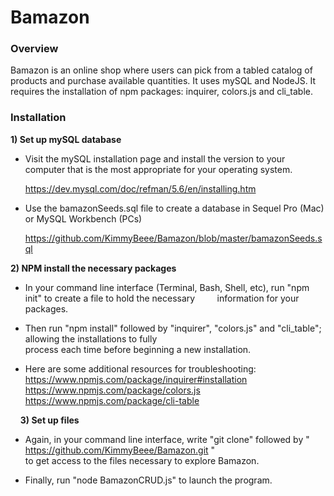 # Bamazon

### Overview

Bamazon is an online shop where users can pick from a tabled catalog of products and purchase available quantities. It uses mySQL and NodeJS. It requires the installation of npm packages: inquirer, colors.js and cli_table.

### Installation

**1) Set up mySQL database**

  * Visit the mySQL installation page and install the version to your computer that is the most appropriate for your operating system.

    https://dev.mysql.com/doc/refman/5.6/en/installing.htm


  * Use the bamazonSeeds.sql file to create a database in Sequel Pro (Mac) or MySQL Workbench (PCs) 
  
    https://github.com/KimmyBeee/Bamazon/blob/master/bamazonSeeds.sql
    
**2) NPM install the necessary packages**

  * In your command line interface (Terminal, Bash, Shell, etc), run "npm init" to create a file to hold the necessary            information for your packages.
  
  * Then run "npm install" followed by "inquirer", "colors.js" and "cli_table"; allowing the installations to fully  
    process each time before beginning a new installation.  
    
  * Here are some additional resources for troubleshooting:  
    https://www.npmjs.com/package/inquirer#installation  
    https://www.npmjs.com/package/colors.js  
    https://www.npmjs.com/package/cli-table  
    
    
**3) Set up files**

  * Again, in your command line interface, write "git clone" followed by " https://github.com/KimmyBeee/Bamazon.git "  
    to get access to the files necessary to explore Bamazon.
    
  * Finally, run "node BamazonCRUD.js" to launch the program.
